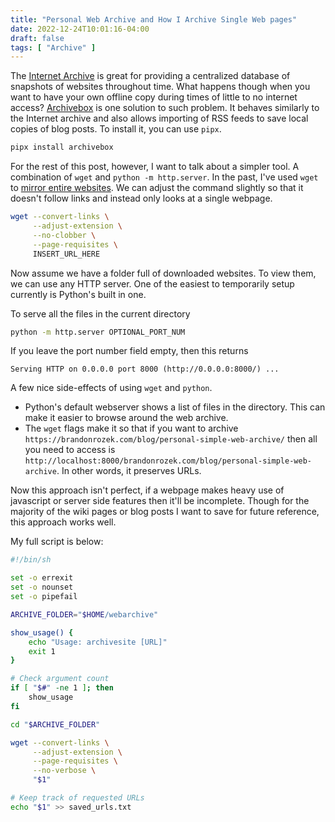 ```yaml
---
title: "Personal Web Archive and How I Archive Single Web pages"
date: 2022-12-24T10:01:16-04:00
draft: false
tags: [ "Archive" ]
---
```


The [Internet Archive](https://web.archive.org/) is great for providing a centralized database of snapshots of websites throughout time. What happens though when you want to have
your own offline copy during times of little to no internet
access? [Archivebox](https://archivebox.io/) is one solution
to such problem. It behaves similarly to the Internet
archive and also allows importing of RSS feeds to save local copies of blog posts. To install it, you can use `pipx`.
```bash
pipx install archivebox
```

For the rest of this post, however, I want to talk about a simpler tool. A combination of `wget` and `python -m http.server`. In the past, I've used `wget` to [mirror entire websites](/blog/archivingsites/). We can adjust the command slightly so that it doesn't follow links and instead only looks at a single webpage.

```bash
wget --convert-links \
     --adjust-extension \
     --no-clobber \
     --page-requisites \
     INSERT_URL_HERE
```

Now assume we have a folder full of downloaded websites. To view them, we can use any HTTP server. One of the easiest to temporarily setup currently is Python's built in one.

To serve all the files in the current directory
```bash
python -m http.server OPTIONAL_PORT_NUM
```
If you leave the port number field empty, then this returns
```
Serving HTTP on 0.0.0.0 port 8000 (http://0.0.0.0:8000/) ...
```

A few nice side-effects of using `wget` and `python`.
- Python's default webserver shows a list of files in the directory. This can make it easier to browse around the web archive.
- The `wget` flags make it so that if you want to archive `https://brandonrozek.com/blog/personal-simple-web-archive/` then all you need to access is `http://localhost:8000/brandonrozek.com/blog/personal-simple-web-archive`. In other words, it preserves URLs.


Now this approach isn't perfect, if a webpage makes heavy use of javascript or server side features then it'll be incomplete. Though for the majority of the wiki pages or blog posts I want to save for future reference, this approach works well.

My full script is below:
```bash
#!/bin/sh

set -o errexit
set -o nounset
set -o pipefail

ARCHIVE_FOLDER="$HOME/webarchive"

show_usage() {
    echo "Usage: archivesite [URL]"
    exit 1
}

# Check argument count
if [ "$#" -ne 1 ]; then
    show_usage
fi

cd "$ARCHIVE_FOLDER"

wget --convert-links \
     --adjust-extension \
     --page-requisites \
     --no-verbose \
     "$1"

# Keep track of requested URLs
echo "$1" >> saved_urls.txt
```